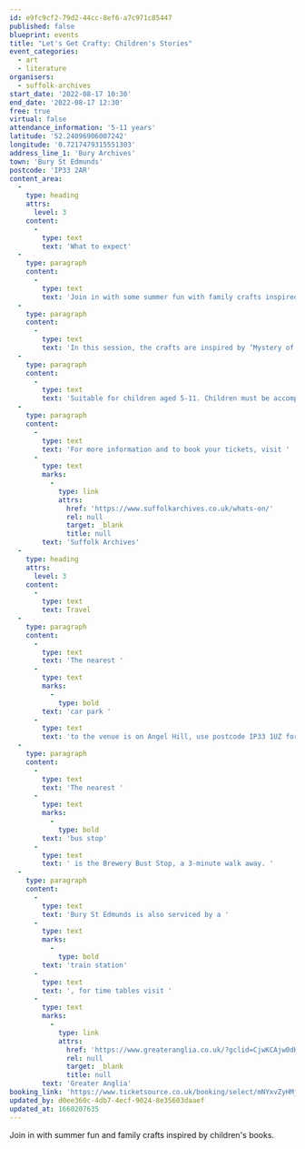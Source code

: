 ```yaml
---
id: e9fc9cf2-79d2-44cc-8ef6-a7c971c85447
published: false
blueprint: events
title: "Let's Get Crafty: Children's Stories"
event_categories:
  - art
  - literature
organisers:
  - suffolk-archives
start_date: '2022-08-17 10:30'
end_date: '2022-08-17 12:30'
free: true
virtual: false
attendance_information: '5-11 years'
latitude: '52.24096906007242'
longitude: '0.7217479315551303'
address_line_1: 'Bury Archives'
town: 'Bury St Edmunds'
postcode: 'IP33 2AR'
content_area:
  -
    type: heading
    attrs:
      level: 3
    content:
      -
        type: text
        text: 'What to expect'
  -
    type: paragraph
    content:
      -
        type: text
        text: 'Join in with some summer fun with family crafts inspired by children’s books.'
  -
    type: paragraph
    content:
      -
        type: text
        text: 'In this session, the crafts are inspired by ‘Mystery of the Night Watchers’ by AM Howell – including a reading by the author!'
  -
    type: paragraph
    content:
      -
        type: text
        text: 'Suitable for children aged 5-11. Children must be accompanied by an adult.'
  -
    type: paragraph
    content:
      -
        type: text
        text: 'For more information and to book your tickets, visit '
      -
        type: text
        marks:
          -
            type: link
            attrs:
              href: 'https://www.suffolkarchives.co.uk/whats-on/'
              rel: null
              target: _blank
              title: null
        text: 'Suffolk Archives'
  -
    type: heading
    attrs:
      level: 3
    content:
      -
        type: text
        text: Travel
  -
    type: paragraph
    content:
      -
        type: text
        text: 'The nearest '
      -
        type: text
        marks:
          -
            type: bold
        text: 'car park '
      -
        type: text
        text: 'to the venue is on Angel Hill, use postcode IP33 1UZ for Sat Navs.'
  -
    type: paragraph
    content:
      -
        type: text
        text: 'The nearest '
      -
        type: text
        marks:
          -
            type: bold
        text: 'bus stop'
      -
        type: text
        text: ' is the Brewery Bust Stop, a 3-minute walk away. '
  -
    type: paragraph
    content:
      -
        type: text
        text: 'Bury St Edmunds is also serviced by a '
      -
        type: text
        marks:
          -
            type: bold
        text: 'train station'
      -
        type: text
        text: ', for time tables visit '
      -
        type: text
        marks:
          -
            type: link
            attrs:
              href: 'https://www.greateranglia.co.uk/?gclid=CjwKCAjw0dKXBhBPEiwA2bmObW6gGBsPMPj8jEFD3xeppGf8Irr7zWMxGwfnKHQr1GEb1f3kX9W1IBoCRwcQAvD_BwE'
              rel: null
              target: _blank
              title: null
        text: 'Greater Anglia'
booking_link: 'https://www.ticketsource.co.uk/booking/select/mNYxvZyHMjTR'
updated_by: d0ee360c-4db7-4ecf-9024-8e35603daaef
updated_at: 1660207635
---
```

Join in with summer fun and family crafts inspired by children's books.